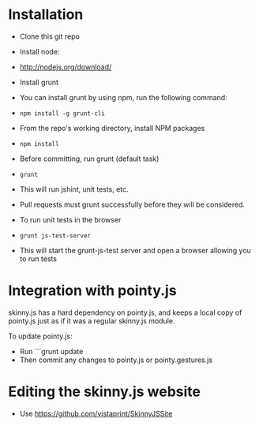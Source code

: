 # Installation

* Clone this git repo

* Install node:
 * http://nodejs.org/download/

* Install grunt
 * You can install grunt by using npm, run the following command: 
 * ```npm install -g grunt-cli```

* From the repo's working directory, install NPM packages
 * ```npm install```

* Before committing, run grunt (default task)
 * ```grunt```
 * This will run jshint, unit tests, etc. 
 * Pull requests must grunt successfully before they will be considered.

* To run unit tests in the browser
 * ```grunt js-test-server``` 
 * This will start the grunt-js-test server and open a browser allowing you to run tests

# Integration with pointy.js
skinny.js has a hard dependency on pointy.js, and keeps a local copy of pointy.js just as if it was a regular skinny.js module. 

To update pointy.js:

* Run ```grunt update
* Then commit any changes to pointy.js or pointy.gestures.js

# Editing the skinny.js website 
 * Use https://github.com/vistaprint/SkinnyJSSite


